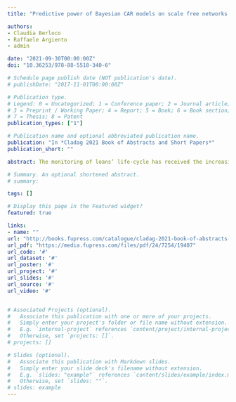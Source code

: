 ```yaml
---
title: "Predictive power of Bayesian CAR models on scale free networks: an application for credit risk"

authors:
- Claudia Berloco
- Raffaele Argiento
- admin

date: "2021-09-30T00:00:00Z"
doi: "10.36253/978-88-5518-340-6"

# Schedule page publish date (NOT publication's date).
# publishDate: "2017-11-01T00:00:00Z"

# Publication type.
# Legend: 0 = Uncategorized; 1 = Conference paper; 2 = Journal article;
# 3 = Preprint / Working Paper; 4 = Report; 5 = Book; 6 = Book section;
# 7 = Thesis; 8 = Patent
publication_types: ["1"]

# Publication name and optional abbreviated publication name.
publication: "In *Cladag 2021 Book of Abstracts and Short Papers*"
publication_short: ""

abstract: The monitoring of loans’ life-cycle has received the increasing attention of the scientific community after the 2008 global financial crisis. A number of aspects of this broad topic have been addressed by means of several regulatory, statistical and economical tools. However, many issues still require further investigation. In this work, we are interested in the monitoring phase of granted loans to anticipate possible defaults and to investigate whether there is evidence of a liquidity contagion effect within a trade network of firms. To this end, we apply a Bayesian spatial model to a proprietary dataset, and assess its out-of-time predictive performance.

# Summary. An optional shortened abstract.
# summary: 

tags: []

# Display this page in the Featured widget?
featured: true

links:
- name: ""
url: "http://books.fupress.com/catalogue/cladag-2021-book-of-abstracts-and-short-papers/7254"
url_pdf: "https://media.fupress.com/files/pdf/24/7254/19407"
url_code: '#'
url_dataset: '#'
url_poster: '#'
url_project: '#'
url_slides: '#'
url_source: '#'
url_video: '#'


# Associated Projects (optional).
#   Associate this publication with one or more of your projects.
#   Simply enter your project's folder or file name without extension.
#   E.g. `internal-project` references `content/project/internal-project/index.md`.
#   Otherwise, set `projects: []`.
# projects: []

# Slides (optional).
#   Associate this publication with Markdown slides.
#   Simply enter your slide deck's filename without extension.
#   E.g. `slides: "example"` references `content/slides/example/index.md`.
#   Otherwise, set `slides: ""`.
# slides: example
---
```

